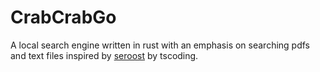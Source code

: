 # CrabCrabGo

A local search engine written in rust with an emphasis on searching pdfs and text files inspired by [seroost](https://github.com/tsoding/seroost) by tscoding.